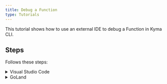```yaml
---
title: Debug a Function
type: Tutorials
---
```


This tutorial shows how to use an external IDE to debug a Function in Kyma CLI.

## Steps


Follows these steps:

<div tabs name="steps" group="debug-function">
  <details>
  <summary label="vsc">
  Visual Studio Code
  </summary>

1. In VSC, navigate to the location of the file with the Function definition.
2. Create the `.vscode` directory.
3. In the `.vscode` directory, create the `lunch.json` file with this content:
  ```json
{
  "version": "0.2.0",
  "configurations": [
    {
      "name": "attach",
      "type": "node",
      "request": "attach",
      "port": 9229,
      "address": "localhost",
      "localRoot": "${workspaceFolder}/kubeless",
      "remoteRoot": "/kubeless",
      "restart": true,
      "protocol": "inspector",
      "timeout": 1000
    }
  ]
}
  ```
4. Run Function with flag debug
   `kyma run function --debug`

</details>
<details>
<summary label="goland">
GoLand
</summary>

1. In GoLand, navigate to the location of the file with the Function definition.
2. Choose the **Add Configuration...** option.
3. Add new **Attach to Node.js/Chrome** configuration with these options:
- Host: `localhost`
- Port: `9229`
4. Run Function with flag debug
`kyma run function --debug`

    </details>
</div>
